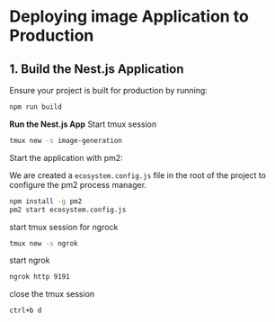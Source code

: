 # Deploying image Application to Production

## 1. Build the Nest.js Application

Ensure your project is built for production by running:

```bash
npm run build
```


**Run the Nest.js App**
Start tmux session 

```bash
tmux new -s image-generation
```
Start the application with pm2:

We are created a `ecosystem.config.js` file in the root of the project to configure the pm2 process manager. 

```bash
npm install -g pm2
pm2 start ecosystem.config.js
```

start tmux session for ngrock

```bash
tmux new -s ngrok
```

start ngrok

```bash
ngrok http 9191
```

close the tmux session

```bash
ctrl+b d
```

